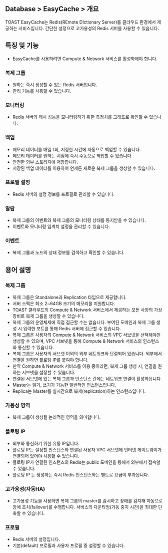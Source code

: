 ## Database > EasyCache > 개요

TOAST EasyCache는 Redis(REmote DIctionary Server)를 클라우드 환경에서 제공하는 서비스입니다.
간단한 설정으로 고가용성의 Redis 서버를 사용할 수 있습니다.

## 특징 및 기능

* EasyCache를 사용하려면 Compute & Network 서비스를 활성화해야 합니다.

### 복제 그룹

* 원하는 즉시 생성할 수 있는 Redis 서버입니다.
* 관리 기능를 사용할 수 있습니다.

### 모니터링

* Redis 서버의 캐시 성능을 모니터링하기 위한 측정치를 그래프로 확인할 수 있습니다.

### 백업

* 메모리 데이터를 매일 1회, 지정한 시간에 자동으로 백업할 수 있습니다.
* 메모리 데이터를 원하는 시점에 즉시 수동으로 백업할 수 있습니다.
* 안전한 외부 스토리지에 저장합니다.
* 저장된 백업 데이터를 이용하여 언제든 새로운 복제 그룹을 생성할 수 있습니다.

### 프로필 설정

* Redis 서버의 설정 정보를 프로필로 관리할 수 있습니다.

### 알람

* 복제 그룹의 이벤트와 복제 그룹의 모니터링 상태를 통지받을 수 있습니다.
* 이벤트와 모니터링 임계치 설정을 관리할 수 있습니다.

### 이벤트

* 복제 그룹과 노드의 상태 정보를 검색하고 확인할 수 있습니다.

## 용어 설명

### 복제 그룹

* 복제 그룹은 Standalone과 Replication 타입으로 제공합니다.
* 서버 스펙은 최소 2~64GB 크기의 메모리를 지원합니다.
* TOAST 클라우드의 Compute & Network 서비스에서 제공하는 모든 사양의 가상 장비로 복제 그룹을 생성할 수 있습니다.
* 복제 그룹의 운영체제에 직접 접근할 수는 없습니다. 부여된 도메인과 복제 그룹 생성 시 입력한 포트를 통해  Redis 서버에 접근할 수 있습니다.
* 복제 그룹은 사용자의 Compute & Network 서비스의 VPC 서브넷을 선택해야만 생성할 수 있으며, VPC 서브넷을 통해 Compute & Network 서비스의 인스턴스와 통신할 수 있습니다.
* 복제 그룹은 사용자의 서브넷 이외의 외부 네트워크와 단절되어 있습니다. 외부에서 연결을 원하면 플로팅 IP를 붙여야 합니다.
* 만약 Compute & Network 서비스를 이용 중이라면, 복제 그룹 생성 시, 연결을 원하는 서브넷을 설정할 수 있습니다.
* 연결된 서브넷에 있는 복제 그룹과 인스턴스 간에는 네트워크 연결이 활성화됩니다.
* Master는 읽기, 쓰기가 가능한 일반적인 인스턴스입니다.
* Replica는 Master를 실시간으로 복제(replication)하는 인스턴스입니다.

### 가용성 영역

* 복제 그룹이 생성될 논리적인 영역을 의미합니다.

### 플로팅 IP

* 외부와 통신하기 위한 유동 IP입니다.
* 플로팅 IP는 설정할 인스턴스와 연결된 사용자 VPC 서브넷에 인터넷 게이트웨이가 연결되어 있어야 사용할 수 있습니다.
* 플로팅 IP가 연결된 인스턴스의 Redis는 public 도메인을 통해서 외부에서 접속할 수 있습니다.
* 플로팅 IP 는 생성하는 즉시 Redis 인스턴스와는 별도로 요금이 부과됩니다.

### 고가용성(자동HA)

* 고가용성 기능을 사용하면 복제 그룹의 master를 감시하고 장애를 감지해 자동으로 장애 조치(failover)를 수행합니다. 서비스의 다운타임(가동 중지 시간)을 최대한 단축할 수 있습니다.

### 프로필

* Redis 서버의 설정입니다.
* 기본(default) 프로필과 사용자 프로필 중 설정할 수 있습니다.